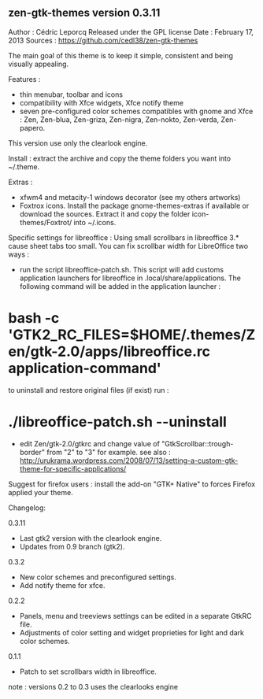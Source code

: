 zen-gtk-themes version 0.3.11
----------------------------

Author : Cédric Leporcq
Released under the GPL license
Date : February 17, 2013
Sources : https://github.com/cedl38/zen-gtk-themes

The main goal of this theme is to keep it simple, consistent and being visually appealing.

Features :
 - thin menubar, toolbar and icons
 - compatibility with Xfce widgets, Xfce notify theme
 - seven pre-configured color schemes compatibles with gnome and Xfce : Zen, Zen-blua, Zen-griza, Zen-nigra, Zen-nokto, Zen-verda, Zen-papero.

This version use only the clearlook engine.

Install : extract the archive and copy the theme folders you want into ~/.theme.

Extras :
 - xfwm4 and metacity-1 windows decorator (see my others artworks)
 - Foxtrox icons. Install the package gnome-themes-extras if available or download the sources. Extract it and copy the folder icon-themes/Foxtrot/ into ~/.icons.

Specific settings for libreoffice :
Using small scrollbars in libreoffice 3.* cause sheet tabs too small. You can fix scrollbar width for LibreOffice two ways :
- run the script libreoffice-patch.sh. This script will add customs application launchers for libreoffice in .local/share/applications. The following command will be added in the application launcher :
# bash -c 'GTK2_RC_FILES=$HOME/.themes/Zen/gtk-2.0/apps/libreoffice.rc application-command'
to uninstall and restore original files (if exist) run :
# ./libreoffice-patch.sh --uninstall
- edit Zen/gtk-2.0/gtkrc and change value of "GtkScrollbar::trough-border" from "2" to "3" for example.
see also :
http://urukrama.wordpress.com/2008/07/13/setting-a-custom-gtk-theme-for-specific-applications/

Suggest for firefox users : install the add-on "GTK+ Native" to forces Firefox applied your theme.

Changelog:

0.3.11
 - Last gtk2 version with the clearlook engine.
 - Updates from 0.9 branch (gtk2).

0.3.2
 - New color schemes and preconfigured settings.
 - Add notify theme for xfce.

0.2.2
 - Panels, menu and treeviews settings can be edited in a separate GtkRC file.
 - Adjustments of color setting and widget proprieties for light and dark color schemes.

0.1.1
 - Patch to set scrollbars width in libreoffice.

note : versions 0.2 to 0.3 uses the clearlooks engine
